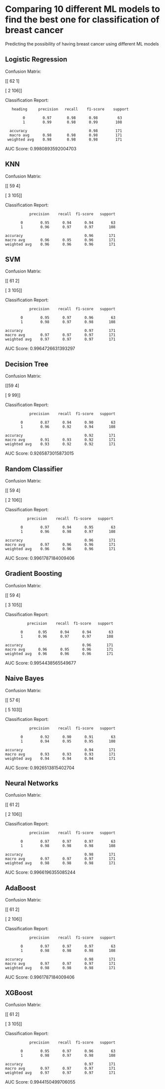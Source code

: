 # Comparing 10 different ML models to find the best one for classification of breast cancer
Predicting the possibility of having breast cancer using different ML models

## Logistic Regression

Confusion Matrix: 

[[ 62   1]

[  2 106]]
 
Classification Report: 

       heading     precision   recall    f1-score    support 
       
            0        0.97       0.98      0.98         63     
            1        0.99       0.98      0.99        108    
            
      accuracy                            0.98        171    
      macro avg      0.98       0.98      0.98        171    
     weighted avg    0.98       0.98      0.98        171    

AUC Score: 0.9980893592004703

## KNN

Confusion Matrix: 

[[ 59   4]

 [  3 105]]
 
 
Classification Report: 

               precision    recall  f1-score   support

           0        0.95      0.94      0.94        63
           1        0.96      0.97      0.97       108

    accuracy                            0.96       171    
    macro avg       0.96      0.95      0.96       171   
    weighted avg    0.96      0.96      0.96       171

##  SVM

Confusion Matrix: 

[[ 61   2]

 [  3 105]]
 
Classification Report: 

               precision    recall  f1-score   support

           0        0.95      0.97      0.96        63
           1        0.98      0.97      0.98       108

    accuracy                            0.97       171    
    macro avg       0.97      0.97      0.97       171   
    weighted avg    0.97      0.97      0.97       171

AUC Score: 0.9964726631393297

## Decision Tree

Confusion Matrix: 

[[59  4]

 [ 9 99]]
 
Classification Report: 

               precision    recall  f1-score   support

           0        0.87      0.94      0.90        63
           1        0.96      0.92      0.94       108

    accuracy                            0.92       171    
    macro avg       0.91      0.93      0.92       171   
    weighted avg    0.93      0.92      0.92       171

AUC Score: 0.9265873015873015

## Random Classifier

Confusion Matrix: 

[[ 59   4]

 [  2 106]]
 
Classification Report: 

              precision    recall  f1-score   support

           0        0.97      0.94      0.95        63
           1        0.96      0.98      0.97       108

    accuracy                            0.96       171    
    macro avg       0.97      0.96      0.96       171 
    weighted avg    0.96      0.96      0.96       171

AUC Score: 0.9961787184009406

## Gradient Boosting

Confusion Matrix: 

[[ 59   4]

 [  3 105]]
 
Classification Report:

              precision    recall  f1-score   support

           0       0.95      0.94      0.94        63
           1       0.96      0.97      0.97       108

    accuracy                           0.96       171   
    macro avg      0.96      0.95      0.96       171   
    weighted avg   0.96      0.96      0.96       171

AUC Score: 0.9954438565549677

## Naive Bayes

Confusion Matrix: 

[[ 57   6]

 [  5 103]]
 
Classification Report: 

               precision    recall  f1-score   support

           0        0.92      0.90      0.91        63
           1        0.94      0.95      0.95       108

    accuracy                            0.94       171    
    macro avg       0.93      0.93      0.93       171   
    weighted avg    0.94      0.94      0.94       171
 
AUC Score: 0.9926513815402704

## Neural Networks

Confusion Matrix: 

[[ 61   2]

 [  2 106]]
 
Classification Report: 

               precision    recall  f1-score   support

           0        0.97      0.97      0.97        63
           1        0.98      0.98      0.98       108

    accuracy                            0.98       171    
    macro avg       0.97      0.97      0.97       171   
    weighted avg    0.98      0.98      0.98       171

AUC Score: 0.9966196355085244

## AdaBoost

Confusion Matrix: 

[[ 61   2]

 [  2 106]]
 
Classification Report: 

               precision    recall  f1-score   support

           0        0.97      0.97      0.97        63
           1        0.98      0.98      0.98       108

    accuracy                            0.98       171  
    macro avg       0.97      0.97      0.97       171   
    weighted avg    0.98      0.98      0.98       171

AUC Score: 0.9961787184009406

## XGBoost

Confusion Matrix: 

[[ 61   2]

 [  3 105]]
 
Classification Report: 

               precision    recall  f1-score   support

           0        0.95      0.97      0.96        63
           1        0.98      0.97      0.98       108

    accuracy                            0.97       171
    macro avg       0.97      0.97      0.97       171
    weighted avg    0.97      0.97      0.97       171

AUC Score: 0.9944150499706055



